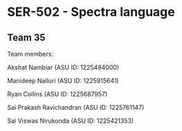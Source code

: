 # SER-502 - Spectra language

## Team 35


Team members:

Akshat Nambiar (ASU ID: 1225484000)

Manideep Nalluri (ASU ID: 1225915641)

Ryan Collins (ASU ID: 1225687957)

Sai Prakash Ravichandran (ASU ID: 1225761147)

Sai Viswas Nirukonda (ASU ID: 1225421353)

